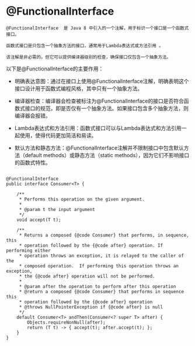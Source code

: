 # @FunctionalInterface  

    @FunctionalInterface  是 Java 8 中引入的一个注解，用于标识一个接口是一个函数式接口。  

    函数式接口是只包含一个抽象方法的接口，通常用于Lambda表达式或方法引用 。  

    该注解是非必需的，但它可以提供编译器级别的检查，确保接口仅包含一个抽象方法。

以下是@FunctionalInterface的主要作用：

- 明确表达意图：通过在接口上使用@FunctionalInterface注解，明确表明这个接口设计用于函数式编程风格，其中只有一个抽象方法。


- 编译器检查：编译器会检查被标注为@FunctionalInterface的接口是否符合函数式接口的规范，即是否仅有一个抽象方法。如果接口包含多个抽象方法，则编译器会报错。


- Lambda表达式和方法引用：函数式接口可以与Lambda表达式和方法引用一起使用，使得代码更加简洁和易读。
    

- 默认方法和静态方法：@FunctionalInterface注解并不限制接口中包含默认方法（default methods）或静态方法（static methods），因为它们不影响接口的函数式特性。
    

   
```

@FunctionalInterface
public interface Consumer<T> {

    /**
     * Performs this operation on the given argument.
     *
     * @param t the input argument
     */
    void accept(T t);

    /**
     * Returns a composed {@code Consumer} that performs, in sequence, this
     * operation followed by the {@code after} operation. If performing either
     * operation throws an exception, it is relayed to the caller of the
     * composed operation.  If performing this operation throws an exception,
     * the {@code after} operation will not be performed.
     *
     * @param after the operation to perform after this operation
     * @return a composed {@code Consumer} that performs in sequence this
     * operation followed by the {@code after} operation
     * @throws NullPointerException if {@code after} is null
     */
    default Consumer<T> andThen(Consumer<? super T> after) {
        Objects.requireNonNull(after);
        return (T t) -> { accept(t); after.accept(t); };
    }
}

```